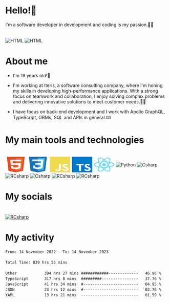 <h1>Hello!👋</h1>

<p>I'm a software developer in development and coding is my passion.👨‍💻</p>

<div style="display: inline_block"><br>

<img align="center" alt="HTML" height="150" width="165" src="https://i.pinimg.com/originals/e4/26/70/e426702edf874b181aced1e2fa5c6cde.gif">

<img align="center" alt="HTML" height="150" width="165" src="https://media3.giphy.com/media/bGgsc5mWoryfgKBx1u/200w.gif?cid=6c09b952ixiw0lg7nj4rjxz4qqenlj1pal320hyhbcmav670&rid=200w.gif&ct=g">
 </div>

<h1>About me</h1>

<ul>

<li><p>I'm 19 years old!👴</p></li>
<li><p>I'm working at Iteris, a software consulting company, where I'm honing my skills in developing high-performance applications. With a strong focus on teamwork and collaboration, I enjoy solving complex problems and delivering innovative solutions to meet customer needs.👨‍💻</p></li>
<li><p>I have focus on back-end development and I work with Apollo GraphQL, TypeScript, ORMs, SQL and APIs in general.⌨️</p></li>

</ul>
<h1>My main tools and technologies</h1>
                   
<div style="display: inline_block"><br>

  <img align="center" alt="HTML" height="50" width="65" src="https://raw.githubusercontent.com/devicons/devicon/master/icons/html5/html5-original.svg">
  
  <img align="center" alt="CSS" height="50" width="65" src="https://raw.githubusercontent.com/devicons/devicon/master/icons/css3/css3-original.svg">

  <img align="center" alt="Js" height="50" width="65" src="https://raw.githubusercontent.com/devicons/devicon/master/icons/javascript/javascript-plain.svg">
  
  <img align="center" alt="Ts" height="50" width="65" src="https://raw.githubusercontent.com/devicons/devicon/master/icons/typescript/typescript-plain.svg">
  
  <img align="center" alt="React" height="50" width="65" src="https://raw.githubusercontent.com/devicons/devicon/master/icons/react/react-original.svg">
  
  <img align="center" alt="Python" height="50" width="65" src="https://cdn.jsdelivr.net/gh/devicons/devicon/icons/graphql/graphql-plain.svg">
  
  <img align="center" alt="Csharp" height="50" width="65" src="https://cdn.jsdelivr.net/gh/devicons/devicon/icons/nodejs/nodejs-original.svg">
  
  <img align="center" alt="RCsharp" height="50" width="65" src="https://cdn.jsdelivr.net/gh/devicons/devicon/icons/jest/jest-plain.svg">
  
  <img align="center" alt="Csharp" height="50" width="65" src="https://cdn.jsdelivr.net/gh/devicons/devicon/icons/git/git-original.svg">
  
  <img align="center" alt="RCsharp" height="70" width="65" src="https://cdn.jsdelivr.net/gh/devicons/devicon/icons/docker/docker-original.svg">
  
  <img align="center" alt="RCsharp" height="50" width="65" src="https://cdn.jsdelivr.net/gh/devicons/devicon/icons/mysql/mysql-original.svg">
  
</div>
          
<h1>My socials</h1>
<div style="display: inline_block"><br>
<a href="https://www.linkedin.com/in/viniciusnyp/" target="_blank"><img align="center" alt="RCsharp" height="50" width="65" src="https://cdn.jsdelivr.net/gh/devicons/devicon/icons/linkedin/linkedin-original.svg"></a>

</div>

<h1>My activity</h1>
<!--START_SECTION:waka-->

```txt
From: 14 November 2022 - To: 14 November 2023

Total Time: 839 hrs 55 mins

Other            394 hrs 27 mins ############-------------   46.96 %
TypeScript       317 hrs 8 mins  #########----------------   37.76 %
JavaScript       41 hrs 34 mins  #------------------------   04.95 %
JSON             23 hrs 12 mins  #------------------------   02.76 %
YAML             13 hrs 21 mins  -------------------------   01.59 %
```

<!--END_SECTION:waka-->
